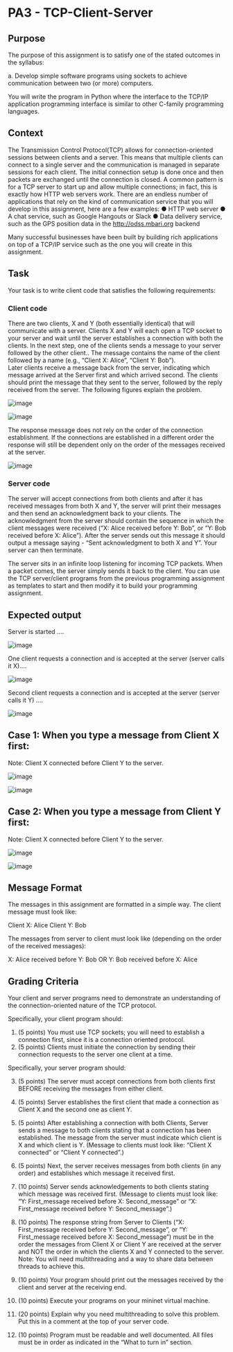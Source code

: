 # PA3 - TCP-Client-Server

## Purpose 

The purpose of this assignment is to satisfy one of the stated outcomes in the syllabus: 

a. Develop simple software programs using sockets to achieve communication between two (or more) computers. 
 
You will write the program in Python where the interface to the TCP/IP application programming interface is similar to other C-family programming languages. 

## Context 

The Transmission Control Protocol(TCP) allows for connection-oriented sessions between clients and a server. This means that multiple clients can connect to a single server and the communication is managed in separate sessions for each client. The initial connection setup is done once and then packets are exchanged until the connection is closed. A common pattern is for a TCP server to start up and allow multiple connections; in fact, this is exactly how HTTP web servers work. 
There are an endless number of applications that rely on the kind of communication service that you will develop in this assignment, here are a few examples: 
 ●	HTTP web server 
 ●	A chat service, such as Google Hangouts or Slack 
 ●	Data delivery service, such as the GPS position data in the http://odss.mbari.org backend 

Many successful businesses have been built by building rich applications on top of a TCP/IP service such as the one you will create in this assignment. 

## Task 

Your task is to write client code that satisfies the following requirements: 

### Client code 

There are two clients, X and Y (both essentially identical) that will communicate with a server. Clients X and Y will each open a TCP socket to your server and wait until the server establishes a connection with both the clients. In the next step, one of the clients sends a message to your server followed by the other client.. The message contains the name of the client followed by a name (e.g., “Client X: Alice”, “Client Y: Bob”).  
Later clients receive a message back from the server, indicating which message arrived at the Server first and which arrived second. The clients should print the message that they sent to the server, followed by the reply received from the server. The following figures explain the problem. 
 
![image](https://github.com/Jamham1020/final-projects/assets/64275401/fc252d32-518d-4a52-ab65-e7497a557c1a)

![image](https://github.com/Jamham1020/final-projects/assets/64275401/5da7b9f4-e378-4f17-a3a5-04c3038700ac)

The response message does not rely on the order of the connection establishment. If the connections are established in a different order the response will still be dependent only on the order of the messages received at the server.

![image](https://github.com/Jamham1020/final-projects/assets/64275401/19ad8cdf-2a6e-4248-a3e6-4f0d80627b2f)

### Server code 

The server will accept connections from both clients and after it has received messages from both X and Y, the server will print their messages and then send an acknowledgment back to your clients. The acknowledgment from the server should contain the sequence in which the client messages were received (“X: Alice received before Y: Bob”, or “Y: Bob received before X: Alice”). After the server sends out this message it should output a message saying - “Sent acknowledgment to both X and Y”. Your server can then terminate.  

The server sits in an infinite loop listening for incoming TCP packets. When a packet comes, the server simply sends it back to the client. You can use the TCP server/client programs from the previous programming assignment as templates to start and then modify it to build your programming assignment.   

## Expected output

Server is started ….

![image](https://github.com/Jamham1020/final-projects/assets/64275401/484bf97c-0560-4c72-8a56-662c04a00a40)

One client requests a connection and is accepted at the server (server calls it X)….

![image](https://github.com/Jamham1020/final-projects/assets/64275401/5c90bf37-a17f-4e8a-beb7-61a27aecc757)

Second client requests a connection and is accepted at the server (server calls it Y) ….

![image](https://github.com/Jamham1020/final-projects/assets/64275401/efaab4aa-24a1-409c-b413-0798b83139fe)

## Case 1: When you type a message from Client X first:

Note: Client X connected before Client Y to the server.

![image](https://github.com/Jamham1020/final-projects/assets/64275401/20a446b0-710c-4d3c-93bb-5b02733f7c11)

![image](https://github.com/Jamham1020/final-projects/assets/64275401/b2a9ee20-e85f-4fbd-9499-2b5af6d2d17c)

## Case 2: When you type a message from Client Y first:

Note: Client X connected before Client Y to the server.

![image](https://github.com/Jamham1020/final-projects/assets/64275401/8025471c-600c-487b-afe3-63a6ba0a5719)

![image](https://github.com/Jamham1020/final-projects/assets/64275401/c5a0d4d4-1482-4177-8ddb-7eab1a26c742)

## Message Format 

The messages in this assignment are formatted in a simple way. The client message must look like: 

Client X: Alice 
Client Y: Bob

The messages from server to client must look like (depending on the order of the received messages): 

X: Alice received before Y: Bob 
OR 
Y: Bob received before X: Alice 

## Grading Criteria 

Your client and server programs need to demonstrate an understanding of the connection-oriented nature of the TCP protocol. 

Specifically, your client program should:
1.	(5 points) You must use TCP sockets; you will need to establish a connection first, since it is a connection oriented protocol.
2.	(5 points) Clients must initiate the connection by sending their connection requests to the server one client at a time.

Specifically, your server program should: 

3.	(5  points) The server must accept connections from both clients first BEFORE receiving the messages from either client. 

4.	(5 points) Server establishes the first client that made a connection as Client X and the second one as client Y.

5.	(5 points) After establishing a connection with both Clients, Server sends a message to both clients stating that a connection has been established. The message from the server must indicate which client is X and which client is Y. (Message to clients must look like: “Client X connected” or “Client Y connected”.)

6.	(5 points) Next, the server receives messages from both clients (in any order) and establishes which message it received first.

7.	(10 points) Server sends acknowledgements to both clients stating which message was received first. (Message to clients must look like: “Y: First_message received before X: Second_message” or “X: First_message received before Y: Second_message”.)

8.	(10 points) The response string from Server to Clients (“X: First_message received before Y: Second_message”, or “Y: First_message received before X: Second_message”) must be in the order the messages from Client X or Client Y are received at the server and NOT the order in which the clients X and Y connected to the server.  Note: You will need multithreading and a way to share data between threads to achieve this.

9.	(10 points) Your program should print out the messages received by the client and server at the receiving end. 

10.	(10 points) Execute your programs on your mininet virtual machine. 

11.	(20 points) Explain why you need multithreading to solve this problem. Put this in a comment at the top of your server code. 

12.	(10 points) Program must be readable and well documented. All files must be in order as indicated in the “What to turn in” section.








